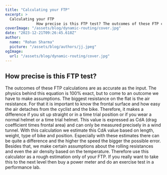 ```yaml
---
title: "Calculating your FTP"
excerpt: >
  Calculating your FTP
              How precise is this FTP test? The outcomes of these FTP calculations are as accurate as the input. The physics behind this equation is 100% exact, but to come to...
coverImage: "/assets/blog/dynamic-routing/cover.jpg"
date: "2023-12-21T09:26:45.618Z"
author:
  name: "Rohan Sharma"
  picture: "/assets/blog/authors/jj.jpeg"
ogImage:
  url: "/assets/blog/dynamic-routing/cover.jpg"
---
```


## How precise is this FTP test?

The outcomes of these FTP calculations are as accurate as the input. The physics behind this equation is 100% exact, but to come to an outcome we have to make assumptions. The biggest resistance on the flat is the air resistance. For that it is important to know the frontal surface and how easy the air detaches from the cyclist and the bike. Therefore, it makes a difference if you sit up straight or in a time trial position or if you wear a normal helmet or a time trial helmet. This value is expressed as CdA (drag coefficient times frontal area) and can only be measured precisely in a wind tunnel. With this calculation we estimate this CdA value based on length, weight, type of bike and position. Especially with these estimates there can be quite a difference and the higher the speed the bigger the possible error. Besides that, we make certain assumptions about the rolling resistances and even the air density based on the temperature. Therefore use this calculator as a rough estimation only of your FTP. If you really want to take this to the next level then buy a power meter and do an exercise test in a performance lab.

